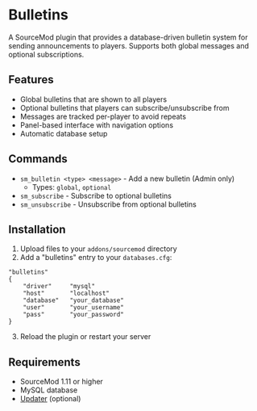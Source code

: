 # Bulletins

A SourceMod plugin that provides a database-driven bulletin system for sending announcements to players. Supports both global messages and optional subscriptions.

## Features

- Global bulletins that are shown to all players
- Optional bulletins that players can subscribe/unsubscribe from
- Messages are tracked per-player to avoid repeats
- Panel-based interface with navigation options
- Automatic database setup

## Commands

- `sm_bulletin <type> <message>` - Add a new bulletin (Admin only)
  - Types: `global`, `optional`
- `sm_subscribe` - Subscribe to optional bulletins
- `sm_unsubscribe` - Unsubscribe from optional bulletins

## Installation

1. Upload files to your `addons/sourcemod` directory
2. Add a "bulletins" entry to your `databases.cfg`:
```
"bulletins"
{
    "driver"     "mysql"
    "host"       "localhost"
    "database"   "your_database"
    "user"       "your_username"
    "pass"       "your_password"
}
```
3. Reload the plugin or restart your server

## Requirements

- SourceMod 1.11 or higher
- MySQL database
- [Updater](https://github.com/Teamkiller324/Updater) (optional)